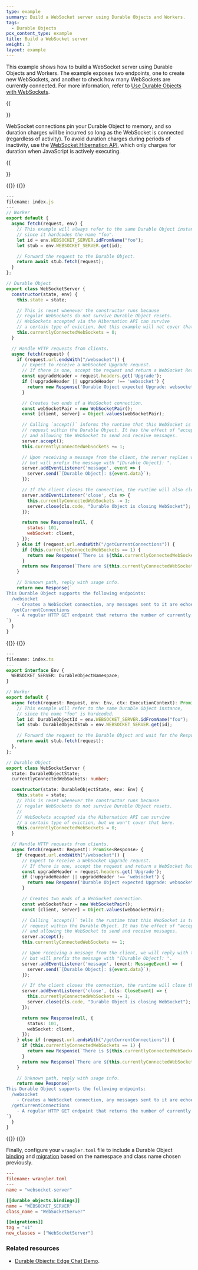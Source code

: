 ```yaml
---
type: example
summary: Build a WebSocket server using Durable Objects and Workers.
tags:
  - Durable Objects
pcx_content_type: example
title: Build a WebSocket server 
weight: 3
layout: example
---
```


This example shows how to build a WebSocket server using Durable Objects and Workers. The example exposes two endpoints, one to create new WebSockets, and another to check how many WebSockets are currently connected. For more information, refer to [Use Durable Objects with WebSockets](/durable-objects/reference/websockets/).

{{<Aside type="warning">}}

WebSocket connections pin your Durable Object to memory, and so duration charges will be incurred so long as the WebSocket is connected (regardless of activity). To avoid duration charges during periods of inactivity, use the [WebSocket Hibernation API](/durable-objects/examples/websocket-hibernation-server), which only charges for duration when JavaScript is actively executing.

{{</Aside>}}

{{<tabs labels="js | ts">}}
{{<tab label="js" default="true">}}

```js
---
filename: index.js
---
// Worker
export default {
  async fetch(request, env) {
    // This example will always refer to the same Durable Object instance,
    // since it hardcodes the name "foo".
    let id = env.WEBSOCKET_SERVER.idFromName("foo");
    let stub = env.WEBSOCKET_SERVER.get(id);

    // Forward the request to the Durable Object.
    return await stub.fetch(request);
  }
};

// Durable Object
export class WebSocketServer {
  constructor(state, env) {
    this.state = state;

    // This is reset whenever the constructor runs because
    // regular WebSockets do not survive Durable Object resets.
    // WebSockets accepted via the Hibernation API can survive
    // a certain type of eviction, but this example will not cover that here.
    this.currentlyConnectedWebSockets = 0;
  }

  // Handle HTTP requests from clients.
  async fetch(request) {
    if (request.url.endsWith("/websocket")) {
      // Expect to receive a WebSocket Upgrade request.
      // If there is one, accept the request and return a WebSocket Response.
      const upgradeHeader = request.headers.get('Upgrade');
      if (!upgradeHeader || upgradeHeader !== 'websocket') {
        return new Response('Durable Object expected Upgrade: websocket', { status: 426 });
      }

      // Creates two ends of a WebSocket connection.
      const webSocketPair = new WebSocketPair();
      const [client, server] = Object.values(webSocketPair);

      // Calling `accept()` informs the runtime that this WebSocket is to begin terminating
      // request within the Durable Object. It has the effect of "accepting" the connection,
      // and allowing the WebSocket to send and receive messages.
      server.accept();
      this.currentlyConnectedWebSockets += 1;

      // Upon receiving a message from the client, the server replies with the same message,
      // but will prefix the message with "[Durable Object]: ".
      server.addEventListener('message', event => {
        server.send(`[Durable Object]: ${event.data}`);
      });

      // If the client closes the connection, the runtime will also close the connection.
      server.addEventListener('close', cls => {
        this.currentlyConnectedWebSockets -= 1;
        server.close(cls.code, "Durable Object is closing WebSocket");
      });

      return new Response(null, {
        status: 101,
        webSocket: client,
      });
    } else if (request.url.endsWith("/getCurrentConnections")) {
      if (this.currentlyConnectedWebSockets == 1) {
        return new Response(`There is ${this.currentlyConnectedWebSockets} WebSocket client connected to this Durable Object instance.`);
      }
      return new Response(`There are ${this.currentlyConnectedWebSockets} WebSocket clients connected to this Durable Object instance.`);
    }

    // Unknown path, reply with usage info.
    return new Response(`
This Durable Object supports the following endpoints:
  /websocket
    - Creates a WebSocket connection, any messages sent to it are echoed with a prefix.
  /getCurrentConnections
    - A regular HTTP GET endpoint that returns the number of currently connected WebSocket clients.
`)
  }
}
```

{{</tab>}}
{{<tab label="ts">}}

```ts
---
filename: index.ts
---
export interface Env {
  WEBSOCKET_SERVER: DurableObjectNamespace;
}

// Worker
export default {
  async fetch(request: Request, env: Env, ctx: ExecutionContext): Promise<Response> {
    // This example will refer to the same Durable Object instance,
    // since the name "foo" is hardcoded.
    let id: DurableObjectId = env.WEBSOCKET_SERVER.idFromName("foo");
    let stub: DurableObjectStub = env.WEBSOCKET_SERVER.get(id);

    // Forward the request to the Durable Object and wait for the Response.
    return await stub.fetch(request);
  },
};

// Durable Object
export class WebSocketServer {
  state: DurableObjectState;
  currentlyConnectedWebSockets: number;

  constructor(state: DurableObjectState, env: Env) {
    this.state = state;
    // This is reset whenever the constructor runs because
    // regular WebSockets do not survive Durable Object resets.
    //
    // WebSockets accepted via the Hibernation API can survive
    // a certain type of eviction, but we won't cover that here.
    this.currentlyConnectedWebSockets = 0;
  }

  // Handle HTTP requests from clients.
  async fetch(request: Request): Promise<Response> {
    if (request.url.endsWith("/websocket")) {
      // Expect to receive a WebSocket Upgrade request.
      // If there is one, accept the request and return a WebSocket Response.
      const upgradeHeader = request.headers.get('Upgrade');
      if (!upgradeHeader || upgradeHeader !== 'websocket') {
        return new Response('Durable Object expected Upgrade: websocket', { status: 426 });
      }

      // Creates two ends of a WebSocket connection.
      const webSocketPair = new WebSocketPair();
      const [client, server] = Object.values(webSocketPair);

      // Calling `accept()` tells the runtime that this WebSocket is to begin terminating
      // request within the Durable Object. It has the effect of "accepting" the connection,
      // and allowing the WebSocket to send and receive messages.
      server.accept();
      this.currentlyConnectedWebSockets += 1;

      // Upon receiving a message from the client, we will reply with the same message,
      // but will prefix the message with "[Durable Object]: ".
      server.addEventListener('message', (event: MessageEvent) => {
        server.send(`[Durable Object]: ${event.data}`);
      });

      // If the client closes the connection, the runtime will close the connection too.
      server.addEventListener('close', (cls: CloseEvent) => {
        this.currentlyConnectedWebSockets -= 1;
        server.close(cls.code, "Durable Object is closing WebSocket");
      });

      return new Response(null, {
        status: 101,
        webSocket: client,
      });
    } else if (request.url.endsWith("/getCurrentConnections")) {
      if (this.currentlyConnectedWebSockets == 1) {
        return new Response(`There is ${this.currentlyConnectedWebSockets} WebSocket client connected to this Durable Object instance.`);
      }
      return new Response(`There are ${this.currentlyConnectedWebSockets} WebSocket clients connected to this Durable Object instance.`);
    }

    // Unknown path, reply with usage info.
    return new Response(`
This Durable Object supports the following endpoints:
  /websocket
    - Creates a WebSocket connection, any messages sent to it are echoed with a prefix.
  /getCurrentConnections
    - A regular HTTP GET endpoint that returns the number of currently connected WebSocket clients.
`)
  }
}
```

{{</tab>}}
{{</tabs>}}

Finally, configure your `wrangler.toml` file to include a Durable Object [binding](/durable-objects/get-started/#5-configure-durable-object-bindings) and [migration](/durable-objects/reference/durable-objects-migrations/) based on the namespace and class name chosen previously.

```toml
---
filename: wrangler.toml
---
name = "websocket-server"

[[durable_objects.bindings]]
name = "WEBSOCKET_SERVER"
class_name = "WebSocketServer"

[[migrations]]
tag = "v1"
new_classes = ["WebSocketServer"]
```
### Related resources

- [Durable Objects: Edge Chat Demo](https://github.com/cloudflare/workers-chat-demo).